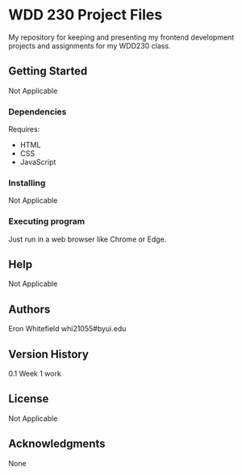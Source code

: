 # WDD 230 Project Files
My repository for keeping and presenting my frontend development projects and assignments for my WDD230 class.

## Getting Started
Not Applicable

### Dependencies
Requires:
* HTML
* CSS
* JavaScript

### Installing
Not Applicable

### Executing program
Just run in a web browser like Chrome or Edge.

## Help
Not Applicable

## Authors
Eron Whitefield
whi21055#byui.edu

## Version History
0.1 Week 1 work

## License
Not Applicable

## Acknowledgments
None
